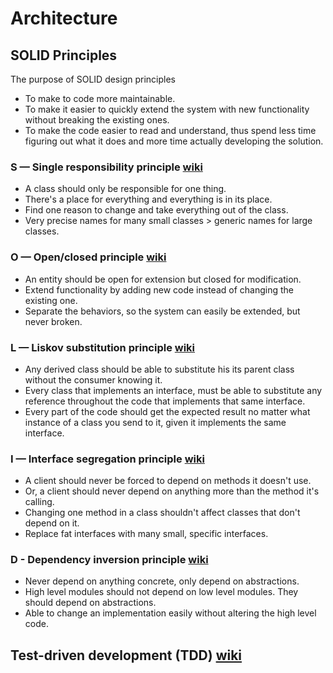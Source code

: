# Architecture
## SOLID Principles
The purpose of SOLID design principles
- To make to code more maintainable.
- To make it easier to quickly extend the system with new functionality without breaking the existing ones.
- To make the code easier to read and understand, thus spend less time figuring out what it does and more time actually developing the solution.
### S — Single responsibility principle [wiki](https://en.wikipedia.org/wiki/Single_responsibility_principle)
- A class should only be responsible for one thing.
- There's a place for everything and everything is in its place.
- Find one reason to change and take everything out of the class.
- Very precise names for many small classes > generic names for large classes.
### O — Open/closed principle [wiki](https://en.wikipedia.org/wiki/Open%E2%80%93closed_principle)
- An entity should be open for extension but closed for modification.
- Extend functionality by adding new code instead of changing the existing one.
- Separate the behaviors, so the system can easily be extended, but never broken.
### L — Liskov substitution principle [wiki](https://en.wikipedia.org/wiki/Liskov_substitution_principle)
- Any derived class should be able to substitute his its parent class without the consumer knowing it.
- Every class that implements an interface, must be able to substitute any reference throughout the code that implements that same interface.
- Every part of the code should get the expected result no matter what instance of a class you send to it, given it implements the same interface.
### I — Interface segregation principle [wiki](https://en.wikipedia.org/wiki/Interface_segregation_principle)
- A client should never be forced to depend on methods it doesn't use.
- Or, a client should never depend on anything more than the method it's calling.
- Changing one method in a class shouldn't affect classes that don't depend on it.
- Replace fat interfaces with many small, specific interfaces.
### D - Dependency inversion principle [wiki](https://en.wikipedia.org/wiki/Dependency_inversion_principle)
- Never depend on anything concrete, only depend on abstractions.
- High level modules should not depend on low level modules. They should depend on abstractions.
- Able to change an implementation easily without altering the high level code.

## Test-driven development (TDD) [wiki](https://en.wikipedia.org/wiki/Test-driven_development)
